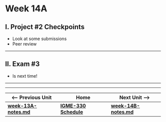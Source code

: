# Week 14A

## I. Project #2 Checkpoints
- Look at some submissions
- Peer review

<hr>

## II. Exam #3

- Is next time!


<hr><hr>

| <-- Previous Unit | Home | Next Unit -->
| --- | --- | --- 
| [**week-13A-notes.md**](13A.md)   |  [**IGME-330 Schedule**](../schedule.md) | [**week-14B-notes.md**](14B.md) 
